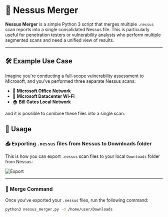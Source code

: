 # 🧪 Nessus Merger

**Nessus Merger** is a simple Python 3 script that merges multiple `.nessus` scan reports into a single consolidated Nessus file. This is particularly useful for penetration testers or vulnerability analysts who perform multiple segmented scans and need a unified view of results.

---

## 🛠 Example Use Case

Imagine you're conducting a full-scope vulnerability assessment to Microsoft, and you've performed three separate Nessus scans:

- 🏢 **Microsoft Office Network**
- 📶 **Microsoft Datacenter Wi-Fi**
- 🏠 **Bill Gates Local Network**

and it is possible to combine these files into a single scan.

## 🚀 Usage

### 📥 Exporting `.nessus` files from Nessus to Downloads folder

This is how you can export `.nessus` scan files to your local `Downloads` folder from Nessus:

![Export](https://github.com/user-attachments/assets/67fdbc51-1ca8-4db8-8884-dec98a1639a7)

---

### 🧪 Merge Command

Once you've exported your `.nessus` files, run the following command:

```bash
python3 nessus_merger.py -d /home/user/Downloads



